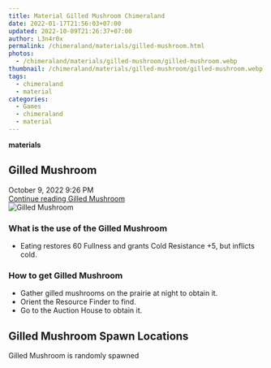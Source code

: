 ```yaml
---
title: Material Gilled Mushroom Chimeraland
date: 2022-01-17T21:56:03+07:00
updated: 2022-10-09T21:26:37+07:00
author: L3n4r0x
permalink: /chimeraland/materials/gilled-mushroom.html
photos:
  - /chimeraland/materials/gilled-mushroom/gilled-mushroom.webp
thumbnail: /chimeraland/materials/gilled-mushroom/gilled-mushroom.webp
tags:
  - chimeraland
  - material
categories:
  - Games
  - chimeraland
  - material
---
```


<section id="bootstrap-wrapper">
  <link
    rel="stylesheet"
    href="https://rawcdn.githack.com/dimaslanjaka/Web-Manajemen/0c3b5aa1813bd4abcd2c11bf3e37928b15c28664/css/bootstrap-5-3-0-alpha3-wrapper.css"
  />
  <div
    class="row g-0 border rounded overflow-hidden flex-md-row mb-4 shadow-sm position-relative bg-light text-dark"
  >
    <div class="col p-4 d-flex flex-column position-static">
      <strong class="d-inline-block mb-2 text-success">materials</strong>
      <h2 class="mb-0">Gilled Mushroom</h2>
      <div class="mb-1 text-muted">October 9, 2022 9:26 PM</div>
      <a
        href="/chimeraland/materials/gilled-mushroom.html"
        class="stretched-link d-none"
        >Continue reading Gilled Mushroom</a
      >
    </div>
    <div class="col-auto d-none d-lg-block">
      <img
        src="/chimeraland/materials/gilled-mushroom/gilled-mushroom.webp"
        alt="Gilled Mushroom"
      />
    </div>
  </div>
  <div class="row bg-light text-dark">
    <div class="col-lg-6 col-12 mb-2">
      <div class="card">
        <div class="card-body">
          <h3 class="card-title">What is the use of the Gilled Mushroom</h3>
          <div class="card-text">
            <ul>
              <li>
                Eating restores 60 Fullness and grants Cold Resistance +5, but
                inflicts cold.
              </li>
            </ul>
          </div>
        </div>
      </div>
    </div>
    <div class="col-lg-6 col-12 mb-2">
      <div class="card">
        <div class="card-body">
          <h3 class="card-title">How to get Gilled Mushroom</h3>
          <div class="card-text">
            <ul>
              <li>
                Gather gilled mushrooms on the prairie at night to obtain it.
              </li>
              <li>Orient the Resource Finder to find.</li>
              <li>Go to the Auction House to obtain it.</li>
            </ul>
          </div>
        </div>
      </div>
    </div>
    <div class="col-12 mb-2">
      <h2>Gilled Mushroom Spawn Locations</h2>
      <p>Gilled Mushroom is randomly spawned</p>
    </div>
  </div>
</section>
